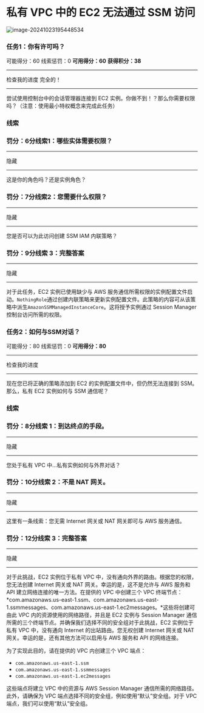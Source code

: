 # **私有 VPC 中的 EC2 无法通过 SSM 访问**

![image-20241023195448534](./img/image-20241023195448534.png)

### 任务1：你有许可吗？

可能得分：60 线索惩罚：0 **可用得分：60** **获得积分：38**

------

检查我的进度 完全的！

------

尝试使用控制台中的会话管理器连接到 EC2 实例。你做不到！？那么你需要权限吗？（注意：使用最小特权概念来完成此任务）

### 线索

### **罚分：6分**线索1：哪些实体需要权限？

------

隐藏

------

这是你的角色吗？还是实例角色？

### **罚分：7分**线索2：您需要什么权限？

------

隐藏

------

您是否可以为此访问创建 SSM IAM 内联策略？

### **罚分：9分**线索 3：完整答案

------

隐藏

------

对于此任务，EC2 实例已使用缺少与 AWS 服务通信所需权限的实例配置文件启动。`NothingRole`通过创建内联策略来更新实例配置文件。此策略的内容可从该策略中派生`AmazonSSMManagedInstanceCore`。这将授予实例通过 Session Manager 控制台访问所需的权限。





### 任务2：如何与SSM对话？

可能得分：80 线索惩罚：0 **可用得分：80**

------

检查我的进度

------

现在您已将正确的策略添加到 EC2 的实例配置文件中，但仍然无法连接到 SSM。那么，私有 EC2 实例如何与 SSM 通信呢？

### 线索

### **罚分：8分**线索 1：到达终点的手段。

------

隐藏

------

您处于私有 VPC 中...私有实例如何与外界对话？

### **罚分：10分**线索 2：不是 NAT 网关。

------

隐藏

------

这里有一条线索：您无需 Internet 网关或 NAT 网关即可与 AWS 服务通信。

### **罚分：12分**线索 3：完整答案

------

隐藏

------

对于此挑战，EC2 实例位于私有 VPC 中，没有通向外界的路由。根据您的权限，您无法创建 Internet 网关或 NAT 网关。幸运的是，这不是允许与 AWS 服务和 API 建立网络连接的唯一方法。在提供的 VPC 中创建三个 VPC 终端节点：*com.amazonaws.us-east-1.ssm、com.amazonaws.us-east-1.ssmmessages、com.amazonaws.us-east-1.ec2messages。*这些将创建可由此 VPC 内的资源使用的网络路径，并且是 EC2 实例与 Session Manager 通信所需的三个终端节点。并确保我们选择不同的安全组对于此挑战，EC2 实例位于私有 VPC 中，没有通向 Internet 的出站路由。您无权创建 Internet 网关或 NAT 网关。幸运的是，还有其他方法可以启用与 AWS 服务和 API 的网络连接。

为了实现此目的，请在提供的 VPC 内创建三个 VPC 端点：

- `com.amazonaws.us-east-1.ssm`
- `com.amazonaws.us-east-1.ssmmessages`
- `com.amazonaws.us-east-1.ec2messages`

这些端点将建立 VPC 中的资源与 AWS Session Manager 通信所需的网络路径。此外，请确保为 VPC 端点选择不同的安全组，例如使用“默认”安全组。对于 VPC 端点，我们可以使用“默认”安全组。  